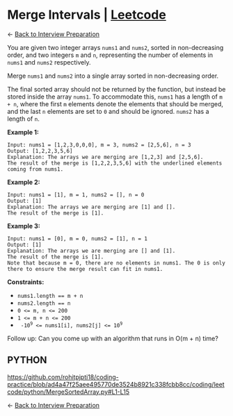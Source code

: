 # Merge Intervals | [Leetcode](https://leetcode.com/problems/merge-intervals/)


&larr; [Back to Interview Preparation](../InterviewPreparation.md)

You are given two integer arrays <code>nums1</code> and <code>nums2</code>, sorted in non-decreasing order, and two integers <code>m</code> and <code>n</code>, representing the number of elements in <code>nums1</code> and <code>nums2</code> respectively.

Merge <code>nums1</code> and <code>nums2</code> into a single array sorted in non-decreasing order.

The final sorted array should not be returned by the function, but instead be stored inside the array <code>nums1</code>. To accommodate this, <code>nums1</code> has a length of <code>m + n</code>, where the first <code>m</code> elements denote the elements that should be merged, and the last <code>n</code> elements are set to <code>0</code> and should be ignored. <code>nums2</code> has a length of <code>n</code>.

**Example 1:**

```
Input: nums1 = [1,2,3,0,0,0], m = 3, nums2 = [2,5,6], n = 3
Output: [1,2,2,3,5,6]
Explanation: The arrays we are merging are [1,2,3] and [2,5,6].
The result of the merge is [1,2,2,3,5,6] with the underlined elements coming from nums1.
```

**Example 2:**

```
Input: nums1 = [1], m = 1, nums2 = [], n = 0
Output: [1]
Explanation: The arrays we are merging are [1] and [].
The result of the merge is [1].
```

**Example 3:**

```
Input: nums1 = [0], m = 0, nums2 = [1], n = 1
Output: [1]
Explanation: The arrays we are merging are [] and [1].
The result of the merge is [1].
Note that because m = 0, there are no elements in nums1. The 0 is only there to ensure the merge result can fit in nums1.
```

**Constraints:**

- <code>nums1.length == m + n</code>
- <code>nums2.length == n</code>
- <code>0 <= m, n <= 200</code>
- <code>1 <= m + n <= 200</code>
- <code> -10<sup>9</sup> <= nums1[i], nums2[j] <= 10<sup>9</sup> </code>


Follow up: Can you come up with an algorithm that runs in O(m + n) time?

## PYTHON

<https://github.com/rohitpjpti18/coding-practice/blob/ad4a47f25aee495770de3524b8921c338fcbb8cc/coding/leetcode/python/MergeSortedArray.py#L1-L15>

&larr; [Back to Interview Preparation](../InterviewPreparation.md)
